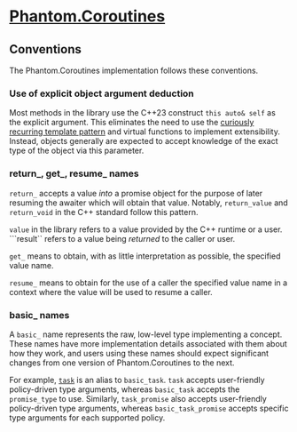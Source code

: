 # [Phantom.Coroutines](../README.md)

## Conventions

The Phantom.Coroutines implementation follows these conventions.

### Use of explicit object argument deduction

Most methods in the library use the C++23 construct ```this auto& self``` as the explicit argument.
This eliminates the need to use the [curiously recurring template pattern](https://www.bing.com/search?q=curiously+recurring+template+pattern)
and virtual functions to implement extensibility. Instead, objects generally are expected to accept knowledge
of the exact type of the object via this parameter.

### return_, get_, resume_ names

```return_``` accepts a value _into_ a promise object for the purpose of later resuming
the awaiter which will obtain that value. Notably, ```return_value``` and ```return_void```
in the C++ standard follow this pattern.

```value``` in the library refers to a value provided by the C++ runtime or a user. ```result`` refers
to a value being _returned_ to the caller or user.

```get_``` means to obtain, with as little interpretation as possible, the specified value name.

```resume_``` means to obtain for the use of a caller the specified value name in a context where
the value will be used to resume a caller.

### basic_ names

A ```basic_``` name represents the raw, low-level type implementing a concept. These names
have more implementation details associated with them about how they work, and users using
these names should expect significant changes from one version of Phantom.Coroutines to the next.

For example, [```task```](task.md) is an alias to ```basic_task```. ```task``` accepts user-friendly policy-driven
type arguments, whereas ```basic_task``` accepts the ```promise_type``` to use. Similarly,
```task_promise``` also accepts user-friendly policy-driven type arguments, whereas ```basic_task_promise```
accepts specific type arguments for each supported policy.

